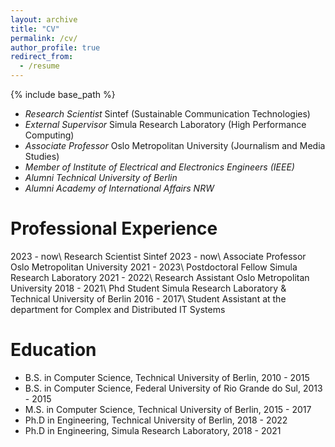```yaml
---
layout: archive
title: "CV"
permalink: /cv/
author_profile: true
redirect_from:
  - /resume
---
```


{% include base_path %}

* _Research Scientist_ Sintef (Sustainable Communication Technologies)
* _External Supervisor_ Simula Research Laboratory (High Performance Computing)
* _Associate Professor_ Oslo Metropolitan University (Journalism and Media Studies)
* _Member of Institute of Electrical and Electronics Engineers (IEEE)_
* _Alumni Technical University of Berlin_
* _Alumni Academy of International Affairs NRW_

Professional Experience
======
2023 - now\  Research Scientist Sintef
2023 - now\  Associate Professor Oslo Metropolitan University 
2021 - 2023\ Postdoctoral Fellow Simula Research Laboratory
2021 - 2022\ Research Assistant Oslo Metropolitan University
2018 - 2021\ Phd Student Simula Research Laboratory & Technical University of Berlin
2016 - 2017\ Student Assistant at the department for Complex and Distributed IT Systems

Education
======
* B.S. in Computer Science, Technical University of Berlin, 2010 - 2015
* B.S. in Computer Science, Federal University of Rio Grande do Sul, 2013 - 2015
* M.S. in Computer Science, Technical University of Berlin, 2015 - 2017
* Ph.D in Engineering, Technical University of Berlin, 2018 - 2022
* Ph.D in Engineering, Simula Research Laboratory, 2018 - 2021
